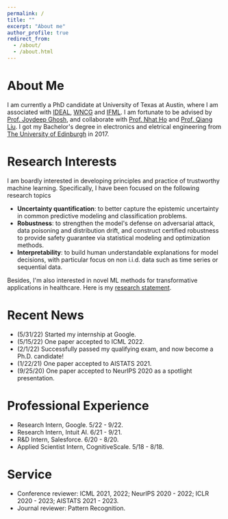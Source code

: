 ```yaml
---
permalink: /
title: ""
excerpt: "About me"
author_profile: true
redirect_from: 
  - /about/
  - /about.html
---
```

About Me
======
I am currently a PhD candidate at University of Texas at Austin, where I am associated with [IDEAL](https://www.ideal.ece.utexas.edu/index.html), [WNCG](https://www.wncg.org/) and [IFML](https://www.ifml.institute/). I am fortunate to be advised by [Prof. Joydeep Ghosh](https://www.ideal.ece.utexas.edu/~ghosh/), and collaborate with [Prof. Nhat Ho](https://nhatptnk8912.github.io/) and [Prof. Qiang Liu](https://www.cs.utexas.edu/~lqiang/). I got my Bachelor's degree in electronics and eletrical engineering from [The University of Edinburgh](https://www.ed.ac.uk/) in 2017.

Research Interests
======
I am boardly interested in developing principles and practice of trustworthy machine learning. Specifically, I have been focused on the following research topics

 - **Uncertainty quantification**: to better capture the epistemic uncertainty in common predictive modeling and classification problems. 
 - **Robustness**: to strengthen the model's defense on adversarial attack, data poisoning and distribution drift, and construct certified robustness to provide safety guarantee via statistical modeling and optimization methods. 
 - **Interpretability**: to build human understandable explanations for model decisions, with particular focus on non i.i.d. data such as time series or sequential data.

Besides, I'm also interested in novel ML methods for transformative applications in healthcare. Here is my [research statement](http://aaronhan223.github.io/files/Research_Statement.pdf).

Recent News
======
 - (5/31/22) Started my internship at Google.
 - (5/15/22) One paper accepted to ICML 2022.
 - (2/1/22) Successfully passed my qualifying exam, and now become a Ph.D. candidate!
 - (1/22/21) One paper accepted to AISTATS 2021.
 - (9/25/20) One paper accepted to NeurIPS 2020 as a spotlight presentation.

Professional Experience
======
 - Research Intern, Google. 5/22 - 9/22.
 - Research Intern, Intuit AI. 6/21 - 9/21.
 - R&D Intern, Salesforce. 6/20 - 8/20.
 - Applied Scientist Intern, CognitiveScale. 5/18 - 8/18.

Service
======
 - Conference reviewer: ICML 2021, 2022; NeurIPS 2020 - 2022; ICLR 2020 - 2023; AISTATS 2021 - 2023.
 - Journal reviewer: Pattern Recognition.
